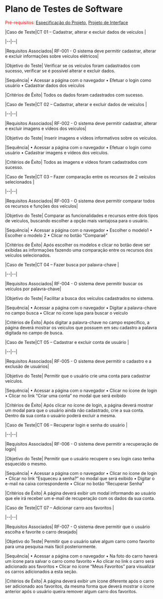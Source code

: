 # Plano de Testes de Software

<span style="color:red">Pré-requisitos: <a href="2-Especificação do Projeto.md"> Especificação do Projeto</a></span>, <a href="3-Projeto de Interface.md"> Projeto de Interface</a>

|Caso de Teste|CT 01 – Cadastrar, alterar e excluir dados de veículos  |

|--|--|

|Requisitos Associados| RF-001 - O sistema deve permitir cadastrar, alterar e excluir informações sobre veículos elétricos|

|Objetivo do Teste| Verificar se os veículos foram cadastrados com sucesso, verificar se é possível alterar e excluir dados.

|Sequência| • Acessar a página com o navegador
• Efetuar o login como usuário
• Cadastrar dados dos veículos

|Critérios de Êxito| Todos os dados foram cadastrados com sucesso.

|Caso de Teste|CT 02 – Cadastrar, alterar e excluir dados de veículos  |

|--|--|

|Requisitos Associados| RF-002 - O sistema deve permitir cadastrar, alterar e excluir imagens e vídeos dos veículos|

|Objetivo do Teste| Inserir imagens e vídeos informativos sobre os veículos.

|Sequência| • Acessar a página com o navegador
• Efetuar o login como usuário
• Cadastrar imagens e vídeos dos veículos.

|Critérios de Êxito| Todos as imagens e vídeos foram cadastrados com sucesso.

|Caso de Teste|CT 03 – Fazer comparação entre os recursos de 2 veículos selecionados |

|--|--|

|Requisitos Associados| RF-003 - O sistema deve permitir comparar todos os recursos e funções dos veículos|

|Objetivo do Teste| Comparar as funcionalidades e recursos entre dois tipos de veículos, buscando escolher a opção mais vantajosa para o usuário.

|Sequência| • Acessar a página com o navegador
• Escolher o modelo1
• Escolher o modelo 2
• Clicar no botão “Comparaê”

|Critérios de Êxito| Após escolher os modelos e clicar no botão deve ser exibidas as informações fazendo uma comparação entre os recursos dos veículos selecionados.

|Caso de Teste|CT 04 – Fazer busca por palavra-chave |

|--|--|

|Requisitos Associados| RF-004 - O sistema deve permitir buscar os veículos por palavra-chave|

|Objetivo do Teste| Facilitar a busca dos veículos cadastrados no sistema.

|Sequência| • Acessar a página com o navegador
• Digitar a palavra-chave no campo busca
• Clicar no ícone lupa para buscar o veículo

|Critérios de Êxito| Após digitar a palavra-chave no campo específico, a página deverá mostrar os veículos que possuem em seu cadastro a palavra digitada no campo de busca.

|Caso de Teste|CT 05 – Cadastrar e excluir conta de usuário |

|--|--|

|Requisitos Associados| RF-005 - O sistema deve permitir o cadastro e a exclusão de usuários|

|Objetivo do Teste| Permitir que o usuário crie uma conta para cadastrar veículos.

|Sequência| • Acessar a página com o navegador
• Clicar no ícone de login
• Clicar no link “Criar uma conta” no modal que será exibido

|Critérios de Êxito| Após clicar no ícone de login, a página deverá mostrar um modal para que o usuário ainda não cadastrado, crie a sua conta. Dentro da sua conta o usuário poderá excluir a mesma.

|Caso de Teste|CT 06 – Recuperar login e senha do usuário |

|--|--|

|Requisitos Associados| RF-006 - O sistema deve permitir a recuperação de login|

|Objetivo do Teste| Permitir que o usuário recupere o seu login caso tenha esquecido o mesmo.

|Sequência| • Acessar a página com o navegador
• Clicar no ícone de login
• Clicar no link “Esqueceu a senha?” no modal que será exibido
• Digitar o e-mail na caixa correspondente
• Clicar no botão “Recuperar Senha”

|Critérios de Êxito| A página deverá exibir um modal informando ao usuário que ele irá receber um e-mail de recuperação com os dados da sua conta.

|Caso de Teste|CT 07 – Adicionar carro aos favoritos |

|--|--|

|Requisitos Associados| RF-007 - O sistema deve permitir que o usuário escolha e favorite o carro desejado|

|Objetivo do Teste| Permitir que o usuário salve algum carro como favorito para uma pesquisa mais fácil posteriormente.

|Sequência| • Acessar a página com o navegador
• Na foto do carro haverá um ícone para salvar o carro como favorito
• Ao clicar no link o carro será adicionado aos favoritos
• Clicar no ícone “Meus Favoritos” para visualizar os carros adicionados a esta seção.

|Critérios de Êxito| A página deverá exibir um ícone diferente após o carro ser adicionado aos favoritos, da mesma forma que deverá mostrar o ícone anterior após o usuário queira remover algum carro dos favoritos.
